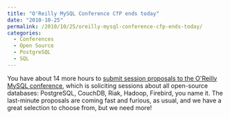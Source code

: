 ```yaml
---
title: "O'Reilly MySQL Conference CfP ends today"
date: "2010-10-25"
permalink: /2010/10/25/oreilly-mysql-conference-cfp-ends-today/
categories:
  - Conferences
  - Open Source
  - PostgreSQL
  - SQL
---
```

You have about 14 more hours to [submit session proposals to the O'Reilly MySQL conference][1], which is soliciting sessions about all open-source databases: PostgreSQL, CouchDB, Riak, Hadoop, Firebird, you name it. The last-minute proposals are coming fast and furious, as usual, and we have a great selection to choose from, but we need more!

 [1]: http://en.oreilly.com/mysql2011/public/cfp/126
